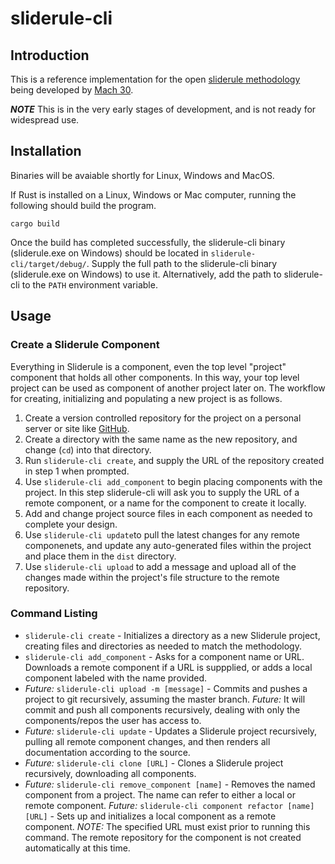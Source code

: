 # sliderule-cli

## Introduction
This is a reference implementation for the open [sliderule methodology](https://github.com/Mach30/sliderule) being developed by [Mach 30](http://mach30.org/).

***NOTE*** This is in the very early stages of development, and is not ready for widespread use.

## Installation

Binaries will be avaiable shortly for Linux, Windows and MacOS.

If Rust is installed on a Linux, Windows or Mac computer, running the following should build the program.
```
cargo build
```
Once the build has completed successfully, the sliderule-cli binary (sliderule.exe on Windows) should be located in `sliderule-cli/target/debug/`. Supply the full path to the sliderule-cli binary (sliderule.exe on Windows) to use it. Alternatively, add the path to sliderule-cli to the `PATH` environment variable.

## Usage

### Create a Sliderule Component

Everything in Sliderule is a component, even the top level "project" component that holds all other components. In this way, your top level project can be used as component of another project later on. The workflow for creating, initializing and populating a new project is as follows.

1. Create a version controlled repository for the project on a personal server or site like [GitHub](https://github.com).
2. Create a directory with the same name as the new repository, and change (`cd`) into that directory.
3. Run `sliderule-cli create`, and supply the URL of the repository created in step 1 when prompted.
4. Use `sliderule-cli add_component` to begin placing components with the project. In this step sliderule-cli will ask you to supply the URL of a remote component, or a name for the component to create it locally.
5. Add and change project source files in each component as needed to complete your design.
6. Use `sliderule-cli update`to pull the latest changes for any remote componenets, and update any auto-generated files within the project and place them in the `dist` directory.
7. Use `sliderule-cli upload` to add a message and upload all of the changes made within the project's file structure to the remote repository.

### Command Listing
- `sliderule-cli create` - Initializes a directory as a new Sliderule project, creating files and directories as needed to match the methodology.
- `sliderule-cli add_component` - Asks for a component name or URL. Downloads a remote component if a URL is suppplied, or adds a local component labeled with the name provided.
- _Future:_ `sliderule-cli upload -m [message]` - Commits and pushes a project to git recursively, assuming the master branch. _Future:_ It will commit and push all components recursively, dealing with only the components/repos the user has access to.
- _Future:_ `sliderule-cli update` - Updates a Sliderule project recursively, pulling all remote component changes, and then renders all documentation according to the source.
- _Future:_ `sliderule-cli clone [URL]` - Clones a Sliderule project recursively, downloading all components.
- _Future:_ `sliderule-cli remove_component [name]` - Removes the named component from a project. The name can refer to either a local or remote component.
_Future:_ `sliderule-cli component refactor [name] [URL]` - Sets up and initializes a local component as a remote component. *NOTE:* The specified URL must exist prior to running this command. The remote repository for the component is not created automatically at this time.
